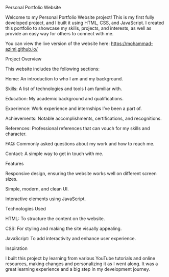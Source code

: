 Personal Portfolio Website

Welcome to my Personal Portfolio Website project! This is my first fully developed project, and I built it using HTML, CSS, and JavaScript. I created this portfolio to showcase my skills, projects, and interests, as well as provide an easy way for others to connect with me.

You can view the live version of the website here: https://mohammad-azimi.github.io/

Project Overview

This website includes the following sections:

Home: An introduction to who I am and my background.

Skills: A list of technologies and tools I am familiar with.

Education: My academic background and qualifications.

Experience: Work experience and internships I’ve been a part of.

Achievements: Notable accomplishments, certifications, and recognitions.

References: Professional references that can vouch for my skills and character.

FAQ: Commonly asked questions about my work and how to reach me.

Contact: A simple way to get in touch with me.

Features

Responsive design, ensuring the website works well on different screen sizes.

Simple, modern, and clean UI.

Interactive elements using JavaScript.

Technologies Used

HTML: To structure the content on the website.

CSS: For styling and making the site visually appealing.

JavaScript: To add interactivity and enhance user experience.

Inspiration

I built this project by learning from various YouTube tutorials and online resources, making changes and personalizing it as I went along. It was a great learning experience and a big step in my development journey.
